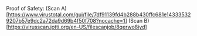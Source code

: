 Proof of Safety:
(Scan A)[https://www.virustotal.com/gui/file/7df91139fd4b288b430ffc681e143335329207b57e9dc2a72da9d69b4f50f708?nocache=1]
(Scan B)[https://virusscan.jotti.org/en-US/filescanjob/8qerwo8iyd]
